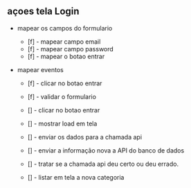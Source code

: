 ## açoes tela Login
 - mapear os campos do formulario

    - [f] - mapear campo email 
    - [f] - mapear campo password
    - [f] - mapear o botao entrar


    


 - mapear eventos
    - [f] - clicar no botao entrar
    - [f] - validar o formulario
    
    - [] - clicar no botao entrar 
    - [] - mostrar load em tela
    - [] - enviar os dados para a chamada api
        
    - [] - enviar a informação nova a API do banco de dados
    - [] - tratar se a chamada api deu certo ou deu errado.
    - [] - listar em tela a nova categoria

 